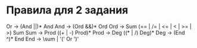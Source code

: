# Правила для 2 задания
Or   -> (And ||)\* And
And  -> (Ord &&)\* Ord
Ord  -> Sum (== | /= | <= | < | >= | >) Sum
Sum  -> Prod ((+ | -) Prod)\*
Prod -> Deg ((\* | /) Deg)\*
Deg  -> (End ^)\* End
End  -> \sum | '(' Or ')'

